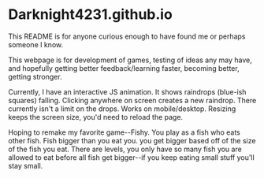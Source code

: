 # Darknight4231.github.io

This README is for anyone curious enough to have found me or perhaps someone I know.


This webpage is for development of games, testing of ideas any may have, and hopefully getting better feedback/learning faster, becoming better, getting stronger.



Currently, I have an interactive JS animation. It shows raindrops (blue-ish squares) falling. Clicking anywhere on screen creates a new raindrop.
There currently isn't a limit on the drops.
Works on mobile/desktop.
Resizing keeps the screen size, you'd need to reload the page.



Hoping to remake my favorite game--Fishy. You play as a fish who eats other fish. Fish bigger than you eat you. you get bigger based off of the size of the fish you eat.
There are levels, you only have so many fish you are allowed to eat before all fish get bigger--if you keep eating small stuff you'll stay small.
